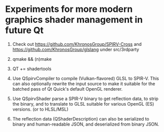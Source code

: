 
Experiments for more modern graphics shader management in future Qt
===================================================================

1. Check out https://github.com/KhronosGroup/SPIRV-Cross and https://github.com/KhronosGroup/glslang under src/3rdparty

2. qmake && (n)make

3. QT += shadertools

4. Use QSpirvCompiler to compile (Vulkan-flavored) GLSL to SPIR-V. This can also optionally rewrite the input source to make it suitable for the batched pass of Qt Quick's default OpenGL renderer.

5. Use QSpirvShader parse a SPIR-V binary to get reflection data, to strip the binary, and to translate to GLSL suitable for various OpenGL (ES) versions. (or to HLSL/MSL)

6. The reflection data (QShaderDescription) can also be serialized to binary and human-readable JSON, and deserialized from binary JSON.
